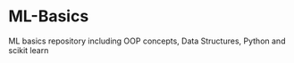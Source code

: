 # ML-Basics
ML basics repository including OOP concepts, Data Structures, Python and scikit learn   

